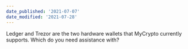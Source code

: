 ```yaml
---
date_published: '2021-07-07'
date_modified: '2021-07-28'
---
```


Ledger and Trezor are the two hardware wallets that MyCrypto currently supports. Which do you need assistance with?
